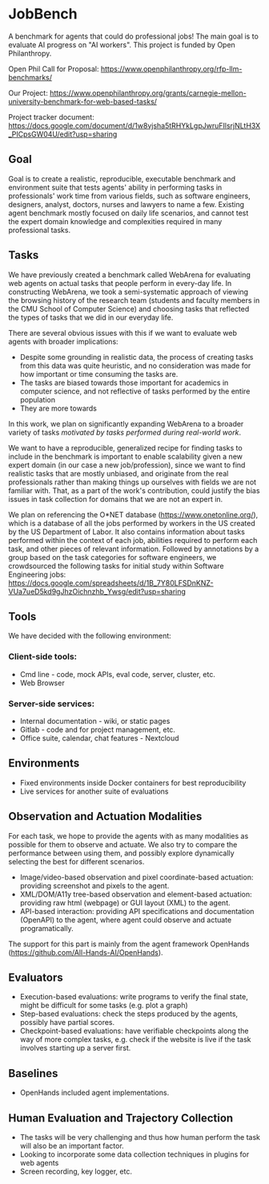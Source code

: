 # JobBench
A benchmark for agents that could do professional jobs! The main goal is to evaluate AI progress on "AI workers". This project is funded by Open Philanthropy.

Open Phil Call for Proposal: https://www.openphilanthropy.org/rfp-llm-benchmarks/ 

Our Project: https://www.openphilanthropy.org/grants/carnegie-mellon-university-benchmark-for-web-based-tasks/

Project tracker document: https://docs.google.com/document/d/1w8vjsha5tRHYkLgpJwruFIlsrjNLtH3X_PICpsGW04U/edit?usp=sharing

## Goal
Goal is to create a realistic, reproducible, executable benchmark and environment suite that tests agents' ability in performing tasks in professionals' work time from various fields, such as software engineers, designers, analyst, doctors, nurses and lawyers to name a few. 
Existing agent benchmark mostly focused on daily life scenarios, and cannot test the expert domain knowledge and complexities required in many professional tasks.

## Tasks

We have previously created a benchmark called WebArena for evaluating web agents on actual tasks that people perform in every-day life. 
In constructing WebArena, we took a semi-systematic approach of viewing the browsing history of the research team (students and faculty members in the CMU School of Computer Science) and choosing tasks that reflected the types of tasks that we did in our everyday life.

There are several obvious issues with this if we want to evaluate web agents with broader implications:
- Despite some grounding in realistic data, the process of creating tasks from this data was quite heuristic, and no consideration was made for how important or time consuming the tasks are.
- The tasks are biased towards those important for academics in computer science, and not reflective of tasks performed by the entire population
- They are more towards 

In this work, we plan on significantly expanding WebArena to a broader variety of tasks *motivated by tasks performed during real-world work*. 

We want to have a reproducible, generalized recipe for finding tasks to include in the benchmark is important to enable scalability given a new expert domain (in our case a new job/profession), since we want to find realistic tasks that are mostly unbiased, and originate from the real professionals rather than making things up ourselves with fields we are not familiar with.
That, as a part of the work's contribution, could justify the bias issues in task collection for domains that we are not an expert in.

We plan on referencing the O*NET database (https://www.onetonline.org/), which is a database of all the jobs performed by workers in the US created by the US Department of Labor. It also contains information about tasks performed within the context of each job, abilities required to perform each task, and other pieces of relevant information.
Followed by annotations by a group based on the task categories for software engineers, we crowdsourced the following tasks for initial study within Software Engineering jobs: https://docs.google.com/spreadsheets/d/1B_7Y80LFSDnKNZ-VUa7ueD5kd9gJhzOichnzhb_Ywsg/edit?usp=sharing


## Tools
We have decided with the following environment:
### Client-side tools:
- Cmd line - code, mock APIs, eval code, server, cluster, etc.
- Web Browser

### Server-side services:
- Internal documentation - wiki, or static pages
- Gitlab - code and for project management, etc.  
- Office suite, calendar, chat features - Nextcloud


## Environments
- Fixed environments inside Docker containers for best reproducibility
- Live services for another suite of evaluations

## Observation and Actuation Modalities
For each task, we hope to provide the agents with as many modalities as possible for them to observe and actuate. We also try to compare the performance between using them, and possibly explore dynamically selecting the best for different scenarios.

- Image/video-based observation and pixel coordinate-based actuation: providing screenshot and pixels to the agent.
- XML/DOM/A11y tree-based observation and element-based actuation: providing raw html (webpage) or GUI layout (XML) to the agent.
- API-based interaction: providing API specifications and documentation (OpenAPI) to the agent, where agent could observe and actuate programatically.

The support for this part is mainly from the agent framework OpenHands (https://github.com/All-Hands-AI/OpenHands).

## Evaluators

- Execution-based evaluations: write programs to verify the final state, might be difficult for some tasks (e.g. plot a graph)
- Step-based evaluations: check the steps produced by the agents, possibly have partial scores.
- Checkpoint-based evaluations: have verifiable checkpoints along the way of more complex tasks, e.g. check if the website is live if the task involves starting up a server first.


## Baselines
- OpenHands included agent implementations.

## Human Evaluation and Trajectory Collection
- The tasks will be very challenging and thus how human perform the task will also be an important factor.
- Looking to incorporate some data collection techniques in plugins for web agents
- Screen recording, key logger, etc.
